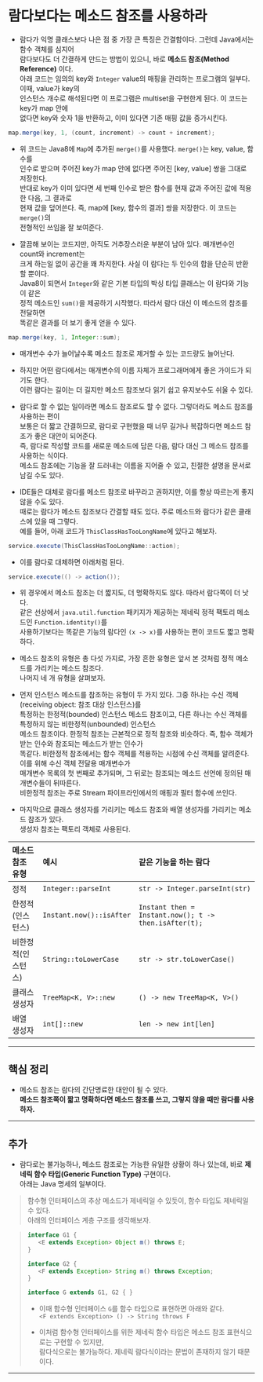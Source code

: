 # 람다보다는 메소드 참조를 사용하라

- 람다가 익명 클래스보다 나은 점 중 가장 큰 특징은 간결함이다. 그런데 Java에서는 함수 객체를 심지어  
  람다보다도 더 간결하게 만드는 방법이 있으니, 바로 **메소드 참조(Method Reference)** 이다.  
  아래 코드는 임의의 key와 `Integer` value의 매핑을 관리하는 프로그램의 일부다. 이때, value가 key의  
  인스턴스 개수로 해석된다면 이 프로그램은 multiset을 구현한게 된다. 이 코드는 key가 map 안에  
  없다면 key와 숫자 1을 반환하고, 이미 있다면 기존 매핑 값을 증가시킨다.

```java
map.merge(key, 1, (count, increment) -> count + increment);
```

- 위 코드는 Java8에 `Map`에 추가된 `merge()`를 사용했다. `merge()`는 key, value, 함수를  
  인수로 받으며 주어진 key가 map 안에 없다면 주어진 [key, value] 쌍을 그대로 저장한다.  
  반대로 key가 이미 있다면 세 번째 인수로 받은 함수를 현재 값과 주어진 값에 적용한 다음, 그 결과로  
  현재 값을 덮어쓴다. 즉, map에 [key, 함수의 결과] 쌍을 저장한다. 이 코드는 `merge()`의  
  전형적인 쓰임을 잘 보여준다.

- 깔끔해 보이는 코드지만, 아직도 거추장스러운 부분이 남아 있다. 매개변수인 count와 increment는  
  크게 하는일 없이 공간을 꽤 차지한다. 사실 이 람다는 두 인수의 합을 단순히 반환할 뿐이다.  
  Java8이 되면서 `Integer`와 같은 기본 타입의 박싱 타입 클래스는 이 람다와 기능이 같은  
  정적 메소드인 `sum()`을 제공하기 시작했다. 따라서 람다 대신 이 메소드의 참조를 전달하면  
  똑같은 결과를 더 보기 좋게 얻을 수 있다.

```java
map.merge(key, 1, Integer::sum);
```

- 매개변수 수가 늘어날수록 메소드 참조로 제거할 수 있는 코드량도 늘어난다.

- 하지만 어떤 람다에서는 매개변수의 이름 자체가 프로그래머에게 좋은 가이드가 되기도 한다.  
  이런 람다는 길이는 더 길지만 메소드 참조보다 읽기 쉽고 유지보수도 쉬울 수 있다.

- 람다로 할 수 없는 일이라면 메소드 참조로도 할 수 없다. 그렇더라도 메소드 참조를 사용하는 편이  
  보통은 더 짧고 간결하므로, 람다로 구현했을 때 너무 길거나 복잡하다면 메소드 참조가 좋은 대안이 되어준다.  
  즉, 람다로 작성할 코드를 새로운 메소드에 담은 다음, 람다 대신 그 메소드 참조를 사용하는 식이다.  
  메소드 참조에는 기능을 잘 드러내는 이름을 지어줄 수 있고, 친절한 설명을 문서로 남길 수도 있다.

- IDE들은 대체로 람다를 메소드 참조로 바꾸라고 권하지만, 이를 항상 따르는게 좋지 않을 수도 있다.  
  때로는 람다가 메소드 참조보다 간결할 때도 있다. 주로 메소드와 람다가 같은 클래스에 있을 때 그렇다.  
  예를 들어, 아래 코드가 `ThisClassHasTooLongName`에 있다고 해보자.

```java
service.execute(ThisClassHasTooLongName::action);
```

- 이를 람다로 대체하면 아래처럼 된다.

```java
service.execute(() -> action());
```

- 위 경우에서 메소드 참조는 더 짧지도, 더 명확하지도 않다. 따라서 람다쪽이 더 낫다.  
  같은 선상에서 `java.util.function` 패키지가 제공하는 제네릭 정적 팩토리 메소드인 `Function.identity()`를  
  사용하기보다는 똑같은 기능의 람다인 `(x -> x)`를 사용하는 편이 코드도 짧고 명확하다.

- 메소드 참조의 유형은 총 다섯 가지로, 가장 흔한 유형은 앞서 본 것처럼 정적 메소드를 가리키는 메소드 참조다.  
  나머지 네 개 유형을 살펴보자.

- 먼저 인스턴스 메소드를 참조하는 유형이 두 가지 있다. 그중 하나는 수신 객체(receiving object: 참조 대상 인스턴스)를  
  특정하는 한정적(bounded) 인스턴스 메소드 참조이고, 다른 하나는 수신 객체를 특정하지 않는 비한정적(unbounded) 인스턴스  
  메소드 참조이다. 한정적 참조는 근본적으로 정적 참조와 비슷하다. 즉, 함수 객체가 받는 인수와 참조되는 메소드가 받는 인수가  
  똑같다. 비한정적 참조에서는 함수 객체를 적용하는 시점에 수신 객체를 알려준다. 이를 위해 수신 객체 전달용 매개변수가  
  매개변수 목록의 첫 번째로 추가되며, 그 뒤로는 참조되는 메소드 선언에 정의된 매개변수들이 뒤따른다.  
  비한정적 참조는 주로 Stream 파이프라인에서의 매핑과 필터 함수에 쓰인다.

- 마지막으로 클래스 생성자를 가리키는 메소드 참조와 배열 생성자를 가리키는 메소드 참조가 있다.  
  생성자 참조는 팩토리 객체로 사용된다.

| 메소드 참조 유형   | 예시                     | 같은 기능을 하는 람다                                 |
| :----------------- | :----------------------- | :---------------------------------------------------- |
| 정적               | `Integer::parseInt`      | `str -> Integer.parseInt(str)`                        |
| 한정적(인스턴스)   | `Instant.now()::isAfter` | `Instant then = Instant.now(); t -> then.isAfter(t);` |
| 비한정적(인스턴스) | `String::toLowerCase`    | `str -> str.toLowerCase()`                            |
| 클래스 생성자      | `TreeMap<K, V>::new`     | `() -> new TreeMap<K, V>()`                           |
| 배열 생성자        | `int[]::new`             | `len -> new int[len]`                                 |

<hr/>

## 핵심 정리

- 메소드 참조는 람다의 간단명료한 대안이 될 수 있다.  
  **메소드 참조쪽이 짧고 명확하다면 메소드 참조를 쓰고, 그렇지 않을 때만 람다를 사용하자.**

<hr/>

## 추가

- 람다로는 불가능하나, 메소드 참조로는 가능한 유일한 상황이 하나 있는데, 바로 **제네릭 함수 타입(Generic Function Type)** 구현이다.  
  아래는 Java 명세의 일부이다.

> 함수형 인터페이스의 추상 메소드가 제네릭일 수 있듯이, 함수 타입도 제네릭일 수 있다.  
> 아래의 인터페이스 계층 구조를 생각해보자.

> ```java
> interface G1 {
>    <E extends Exception> Object m() throws E;
> }
>
> interface G2 {
>    <F extends Exception> String m() throws Exception;
> }
>
> interface G extends G1, G2 { }
> ```
>
> - 이때 함수형 인터페이스 `G`를 함수 타입으로 표현하면 아래와 같다.  
>   `<F extends Exception> () -> String throws F`
>
> - 이처럼 함수형 인터페이스를 위한 제네릭 함수 타입은 메소드 참조 표현식으로는 구현할 수 있지만,  
>   람다식으로는 불가능하다. 제네릭 람다식이라는 문법이 존재하지 않기 때문이다.

<hr/>
